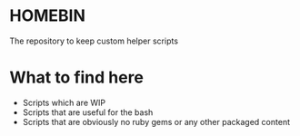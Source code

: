 HOMEBIN
=======

The repository to keep custom helper scripts

# What to find here
* Scripts which are WIP
* Scripts that are useful for the bash
* Scripts that are obviously no ruby gems or any other packaged content
